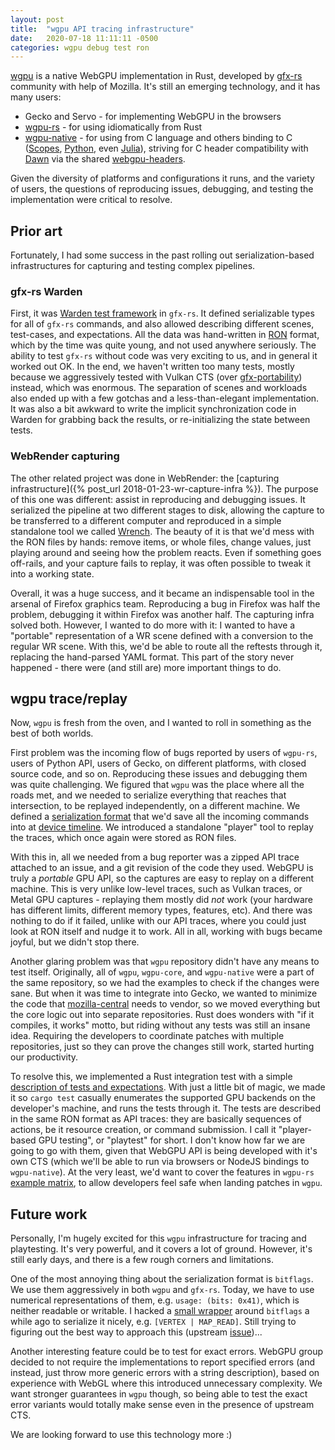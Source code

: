 ```yaml
---
layout: post
title:  "wgpu API tracing infrastructure"
date:   2020-07-18 11:11:11 -0500
categories: wgpu debug test ron
---
```


[wgpu](https://github.com/gfx-rs/wgpu) is a native WebGPU implementation in Rust, developed by [gfx-rs](https://gfx-rs.github.io/) community with help of Mozilla. It's still an emerging technology, and it has many users:
  - Gecko and Servo - for implementing WebGPU in the browsers
  - [wgpu-rs](https://github.com/gfx-rs/wgpu-rs) - for using idiomatically from Rust
  - [wgpu-native](https://github.com/gfx-rs/wgpu-native/) - for using from C language and others binding to C ([Scopes](https://nest.pijul.com/porky11/wgpu), [Python](https://github.com/pygfx/wgpu-py), even [Julia](https://github.com/cshenton/WebGPU.jl)), striving for C header compatibility with [Dawn](https://dawn.googlesource.com/) via the shared [webgpu-headers](https://github.com/webgpu-native/webgpu-headers).

Given the diversity of platforms and configurations it runs, and the variety of users, the questions of reproducing issues, debugging, and testing the implementation were critical to resolve.

## Prior art

Fortunately, I had some success in the past rolling out serialization-based infrastructures for capturing and testing complex pipelines.

### gfx-rs Warden

First, it was [Warden test framework](https://github.com/gfx-rs/gfx/pull/1589) in `gfx-rs`. It defined serializable types for all of `gfx-rs` commands, and also allowed describing different scenes, test-cases, and expectations. All the data was hand-written in [RON](https://github.com/ron-rs/ron) format, which by the time was quite young, and not used anywhere seriously. The ability to test `gfx-rs` without code was very exciting to us, and in general it worked out OK. In the end, we haven't written too many tests, mostly because we aggressively tested with Vulkan CTS (over [gfx-portability](https://github.com/gfx-rs/portability)) instead, which was enormous. The separation of scenes and workloads also ended up with a few gotchas and a less-than-elegant implementation. It was also a bit awkward to write the implicit synchronization code in Warden for grabbing back the results, or re-initializing the state between tests.

### WebRender capturing

The other related project was done in WebRender: the [capturing infrastructure]({% post_url 2018-01-23-wr-capture-infra %}). The purpose of this one was different: assist in reproducing and debugging issues. It serialized the pipeline at two different stages to disk, allowing the capture to be transferred to a different computer and reproduced in a simple standalone tool we called [Wrench](https://github.com/servo/webrender/tree/b14b5fe6db3d140c83ca10d9ca8f2fcadb7b8c13/wrench). The beauty of it is that we'd mess with the RON files by hands: remove items, or whole files, change values, just playing around and seeing how the problem reacts. Even if something goes off-rails, and your capture fails to replay, it was often possible to tweak it into a working state.

Overall, it was a huge success, and it became an indispensable tool in the arsenal of Firefox graphics team. Reproducing a bug in Firefox was half the problem, debugging it within Firefox was another half. The capturing infra solved both. However, I wanted to do more with it: I wanted to have a "portable" representation of a WR scene defined with a conversion to the regular WR scene. With this, we'd be able to route all the reftests through it, replacing the hand-parsed YAML format. This part of the story never happened - there were (and still are) more important things to do.

## wgpu trace/replay

Now, `wgpu` is fresh from the oven, and I wanted to roll in something as the best of both worlds. 

First problem was the incoming flow of bugs reported by users of `wgpu-rs`, users of Python API, users of Gecko, on different platforms, with closed source code, and so on. Reproducing these issues and debugging them was quite challenging. We figured that `wgpu` was the place where all the roads met, and we needed to serialize everything that reaches that intersection, to be replayed independently, on a different machine. We defined a [serialization format](https://github.com/gfx-rs/wgpu/pull/619) that we'd save all the incoming commands into at [device timeline](https://gpuweb.github.io/gpuweb/#device-timeline). We introduced a standalone "player" tool to replay the traces, which once again were stored as RON files.

With this in, all we needed from a bug reporter was a zipped API trace attached to an issue, and a git revision of the code they used. WebGPU is truly a *portable* GPU API, so the captures are easy to replay on a different machine. This is very unlike low-level traces, such as Vulkan traces, or Metal GPU captures - replaying them mostly did *not* work (your hardware has different limits, different memory types, features, etc). And there was nothing to do if it failed, unlike with our API traces, where you could just look at RON itself and nudge it to work. All in all, working with bugs became joyful, but we didn't stop there.

Another glaring problem was that `wgpu` repository didn't have any means to test itself. Originally, all of `wgpu`, `wgpu-core`, and `wgpu-native` were a part of the same repository, so we had the examples to check if the changes were sane. But when it was time to integrate into Gecko, we wanted to minimize the code that [mozilla-central](https://hg.mozilla.org/mozilla-central/) needs to vendor, so we moved everything but the core logic out into separate repositories. Rust does wonders with "if it compiles, it works" motto, but riding without any tests was still an insane idea. Requiring the developers to coordinate patches with multiple repositories, just so they can prove the changes still work, started hurting our productivity.

To resolve this, we implemented a Rust integration test with a simple [description of tests and expectations](https://github.com/gfx-rs/wgpu/pull/803). With just a little bit of magic, we made it so `cargo test` casually enumerates the supported GPU backends on the developer's machine, and runs the tests through it. The tests are described in the same RON format as API traces: they are basically sequences of actions, be it resource creation, or command submission. I call it "player-based GPU testing", or "playtest" for short. I don't know how far we are going to go with them, given that WebGPU API is being developed with it's own CTS (which we'll be able to run via browsers or NodeJS bindings to `wgpu-native`). At the very least, we'd want to cover the features in `wgpu-rs` [example matrix](https://github.com/gfx-rs/wgpu-rs/tree/8e4d0015862507027f3a6bd68056c64568d11366/examples#feature-matrix), to allow developers feel safe when landing patches in `wgpu`.

## Future work

Personally, I'm hugely excited for this `wgpu` infrastructure for tracing and playtesting. It's very powerful, and it covers a lot of ground. However, it's still early days, and there is a few rough corners and limitations.

One of the most annoying thing about the serialization format is `bitflags`. We use them aggressively in both `wgpu` and `gfx-rs`. Today, we have to use numerical representations of them, e.g. `usage: (bits: 0x41)`, which is neither readable or writable. I hacked a [small wrapper](https://github.com/kvark/bitflags-serial) around `bitflags` a while ago to serialize it nicely, e.g. `[VERTEX | MAP_READ]`. Still trying to figuring out the best way to approach this (upstream [issue](https://github.com/bitflags/bitflags/issues/147))...

Another interesting feature could be to test for exact errors. WebGPU group decided to not require the implementations to report specified errors (and instead, just throw more generic errors with a string description), based on experience with WebGL where this introduced unnecessary complexity. We want stronger guarantees in `wgpu` though, so being able to test the exact error variants would totally make sense even in the presence of upstream CTS.

We are looking forward to use this technology more :)